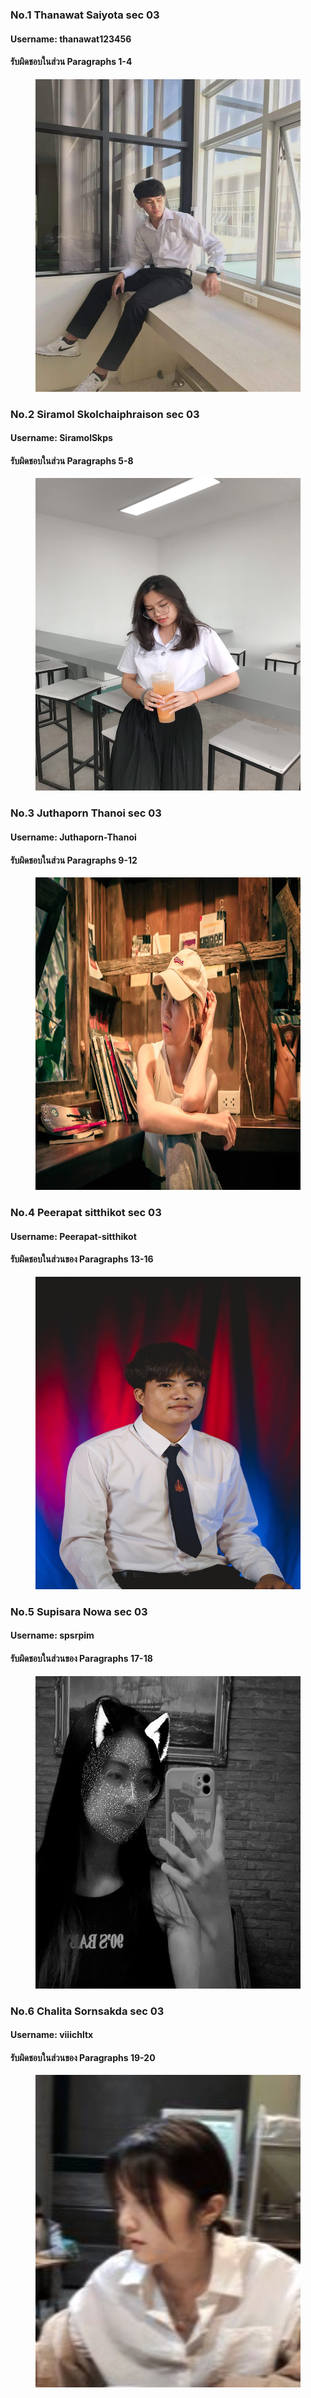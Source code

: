 ### No.1 Thanawat Saiyota sec 03
#### Username: thanawat123456
#### รับผิดชอบในส่วน  Paragraphs 1-4
<figure>
    <img src="./media/esso.jpg" width="500" height="500">
</figure>



### No.2 Siramol Skolchaiphraison sec 03
#### Username: SiramolSkps
#### รับผิดชอบในส่วน  Paragraphs 5-8
<figure>
    <img src="./media/bambam.jpg" width="500" height="500">
</figure>

### No.3 Juthaporn Thanoi sec 03
#### Username: Juthaporn-Thanoi
#### รับผิดชอบในส่วน  Paragraphs 9-12
<figure>
    <img src="./media/baew.jpg" width="500" height="500">
</figure>

### No.4 Peerapat sitthikot sec 03
#### Username: Peerapat-sitthikot
#### รับผิดชอบในส่วนของ  Paragraphs 13-16
<figure>
    <img src="./media/peerapat.jpg" width="500" height="500">
</figure>

### No.5 Supisara Nowa sec 03
#### Username: spsrpim
#### รับผิดชอบในส่วนของ  Paragraphs 17-18
<figure>
    <img src="./media/pim.jpg" width="500" height="500">
</figure>

### No.6 Chalita Sornsakda sec 03
#### Username: viiichltx
#### รับผิดชอบในส่วนของ  Paragraphs 19-20
<figure>
    <img src="./media/mint.jpg" width="500" height="500">
</figure>
